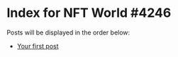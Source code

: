 # Index for NFT World #4246
Posts will be displayed in the order below:

- [Your first post](./001-first.md)

